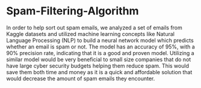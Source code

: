 # Spam-Filtering-Algorithm
In order to help sort out spam emails, we analyzed a set of emails from Kaggle datasets and utilized machine learning concepts like Natural Language Processing (NLP) to build a neural network model which predicts whether an email is spam or not. The model has an accuracy of 95%, with a 90% precision rate, indicating that it is a good and proven model.   Utilizing a similar model would be very beneficial to small size companies that do not have large cyber security budgets helping them reduce spam. This would save them both time and money as it is a quick and affordable solution that would decrease the amount of spam emails they encounter. 
